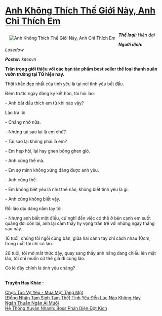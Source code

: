 <a href="https://utruyen.com/anh-khong-thich-the-gioi-nay-anh-chi-thich-em/3108/" title="Anh Không Thích Thế Giới Này, Anh Chỉ Thích Em"><h1>Anh Không Thích Thế Giới Này, Anh Chỉ Thích Em</h1></a><div style="display:table"><img align="right" style="float: left; padding: 10px;" src="https://utruyen.com/images/story/200x260/anh-khong-thich-the-gioi-nay-anh-chi-thich-em.jpg" alt="Anh Không Thích Thế Giới Này, Anh Chỉ Thích Em"><b><i>Thể loại: </i></b><i>Hiện đại</i><p></p><b><i>Người dịch:</i></b><i> Losedow<p></p></i><b><i>Poster:</i></b><i> kitesvn</i><p></p><b>Trân trọng giới thiệu với các bạn tác phẩm best seller thể loại thanh xuân vườn trường tại TQ hiện nay.</b><p></p>Thời khắc đẹp nhất của tình yêu là tại nơi tình yêu bắt đầu.<p></p>Đêm trước ngày đăng ký kết hôn, tôi hỏi lão:<p></p>- Anh bắt đầu thích em từ khi nào vậy?<p></p>Lão trả lời:<p></p>- Chẳng nhớ nữa.<p></p>- Nhưng tại sao lại là em chứ?<p></p>- Tại sao lại không phải là em?<p></p>- Em hẹp hòi, lại hay ghen bóng ghen gió.<p></p>- Anh cũng thế mà.<p></p>- Em sợ mình không xứng đáng được anh yêu.<p></p>- Anh cũng thế.<p></p>- Em không biết yêu là như thế nào, không biết tình yêu là gì.<p></p>- Anh cũng không biết vậy.<p></p>Rồi lão dịu dàng nắm tay tôi: <p></p>- Nhưng anh biết một điều, cứ nghĩ đến việc có thể ở bên cạnh em suốt quãng đời còn lại, anh lại cảm thấy hy vọng tràn trề với những ngày tháng sau này.<p></p>16 tuổi, chúng tôi ngồi cùng bàn, giữa hai cánh tay chỉ cách nhau 10cm, trong mắt tôi chỉ có lão.<p></p>26 tuổi, tôi mở mắt thức dậy, quay sang thấy ánh nắng đang chiếu lên mặt lão, tôi chỉ muốn cứ thế già đi cùng lão.<p></p>Có lẽ đây chính là tình yêu chăng?</div><p><br><b>Truyện Hay Khác :</b></p><a href="https://utruyen.com/choc-tuc-vo-yeu-mua-mot-tang-mot/12608/" alt="Chọc Tức Vợ Yêu - Mua Một Tặng Một">Chọc Tức Vợ Yêu - Mua Một Tặng Một</a><br/><a href="https://github.com/quanluxury/ngontinhhot/tree/master/truyenhay/19427/" alt="[Đồng Nhân Tam Sinh Tam Thế] Tình Yêu Đến Lúc Nào Không Hay">[Đồng Nhân Tam Sinh Tam Thế] Tình Yêu Đến Lúc Nào Không Hay</a><br/><a href="https://github.com/quanluxury/truyenhot/tree/master/truyenhay/4886/" alt="Ngận Thuần Ngận Ái Muội">Ngận Thuần Ngận Ái Muội</a><br/><a href="https://github.com/quanluxury/truyenhot/tree/master/truyenhay/17449/" alt="Hệ Thống Xuyên Nhanh: Boss Phản Diện Đột Kích">Hệ Thống Xuyên Nhanh: Boss Phản Diện Đột Kích</a><br/>
